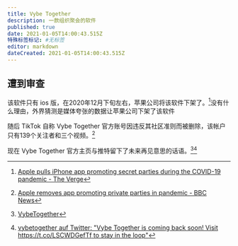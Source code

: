 ```yaml
---
title: Vybe Together
description: 一款组织聚会的软件
published: true
date: 2021-01-05T14:00:43.515Z
特殊标签标记: #无标签
editor: markdown
dateCreated: 2021-01-05T14:00:43.515Z
---
```


## 遭到审查

该软件只有 ios 版，在2020年12月下旬左右，苹果公司将该软件下架了。[^vt_d]没有什么理由，外界猜测是媒体夸张的数据让苹果公司下架了该软件

[^vt_d]: [Apple pulls iPhone app promoting secret parties during the COVID-19 pandemic - The Verge](https://web.archive.org/web/20210104230513/https://www.theverge.com/2020/12/29/22205298/apple-tiktok-vybe-together-pandemic-underground-party-app-removed)

随后 TikTok 自称 Vybe Together 官方账号因违反其社区准则而被删除，该帐户只有139个关注者和三个视频。[^vt_r]

[^vt_r]: [Apple removes app promoting private parties in pandemic - BBC News](https://web.archive.org/web/20210104230618/https://www.bbc.com/news/technology-55485961)

现在 Vybe Together 官方主页与推特留下了未来再见意思的话语。[^vt_w][^vt_t]

[^vt_w]: [VybeTogether](https://web.archive.org/web/20210104050811/https://vybetogether.com/)

[^vt_t]: [vybetogether auf Twitter: "Vybe Together is coming back soon! Visit https://t.co/LSCWDGefTf to stay in the loop"](https://web.archive.org/web/20210101010744/https://twitter.com/vybetogether/status/1344784311782957056)
